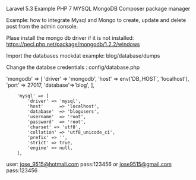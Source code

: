 Laravel 5.3 Example
PHP 7
MYSQL
MongoDB
Composer package manager


Example: how to integrate Mysql and Mongo to create, update and delete post from the 
admin console.

Plase install the mongo db driver if it is not installed:
https://pecl.php.net/package/mongodb/1.2.2/windows

Import the databases mockdat example: blog/database/dumps

Change the databse credentials : config/database.php

 'mongodb' => [
            'driver'   => 'mongodb',
            'host'     => env('DB_HOST', 'localhost'),
            'port'     => 27017,
            'database'=>'blog',
        ],

        'mysql' => [
            'driver' => 'mysql',
            'host'      => 'localhost',
            'database'  => 'blogusers',
            'username'  => 'root',
            'password'  => 'root',
            'charset' => 'utf8',
            'collation' => 'utf8_unicode_ci',
            'prefix' => '',
            'strict' => true,
            'engine' => null,
        ],

user: jose_9515@hotmail.com pass:123456 or jose9515@gmail.com pass:123456

